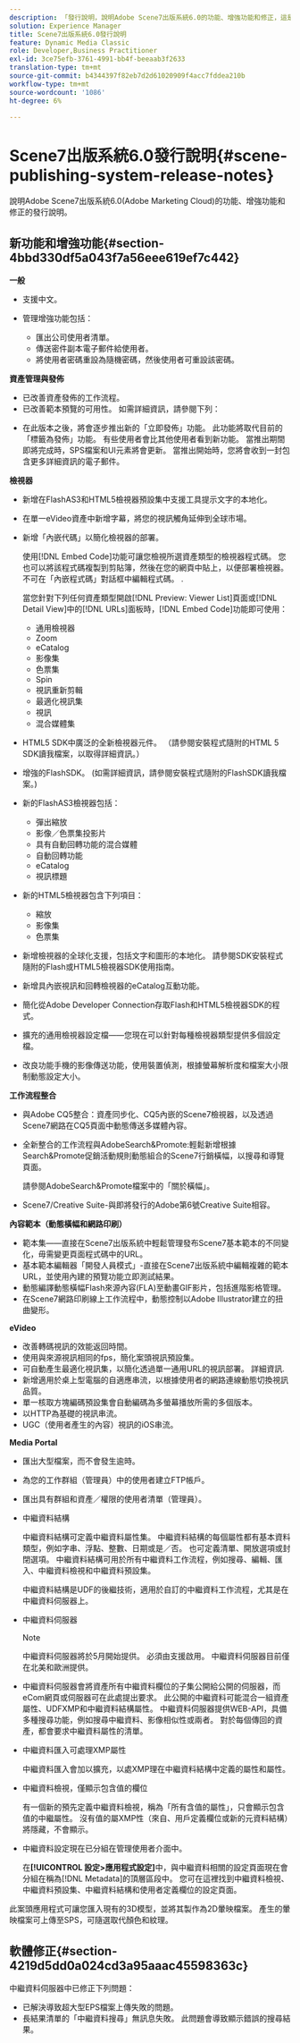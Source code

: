 ```yaml
---
description: 「發行說明，說明Adobe Scene7出版系統6.0的功能、增強功能和修正，這是Adobe Marketing CloudAdobe Experience Manager解決方案的一部分。」
solution: Experience Manager
title: Scene7出版系統6.0發行說明
feature: Dynamic Media Classic
role: Developer,Business Practitioner
exl-id: 3ce75efb-3761-4991-bb4f-beeaab3f2633
translation-type: tm+mt
source-git-commit: b4344397f82eb7d2d61020909f4acc7fddea210b
workflow-type: tm+mt
source-wordcount: '1086'
ht-degree: 6%

---
```


# Scene7出版系統6.0發行說明{#scene-publishing-system-release-notes}

說明Adobe Scene7出版系統6.0(Adobe Marketing Cloud)的功能、增強功能和修正的發行說明。

## 新功能和增強功能{#section-4bbd330df5a043f7a56eee619ef7c442}

**一般**

* 支援中文。
* 管理增強功能包括：

   * 匯出公司使用者清單。
   * 傳送密件副本電子郵件給使用者。
   * 將使用者密碼重設為隨機密碼，然後使用者可重設該密碼。

<!--       [More information](http://help.adobe.com/en_US/scene7/using/WS662101DF-D697-47a7-A7D8-B52FD8E94438.html). -->

**資產管理與發佈**

* 已改善資產發佈的工作流程。<!-- [More information](http://help.adobe.com/en_US/scene7/using/WS3673AD39-098B-4f08-8A24-CA51261B7366.html). -->
* 已改善範本預覽的可用性。 如需詳細資訊，請參閱下列：

<!--   [Configuring default viewers](http://help.adobe.com/en_US/scene7/using/WS98ca2e6790647c06-76b2d0e0135685cd4a8-8000.html)

  [Previewing an asset based on viewer platform type](http://help.adobe.com/en_US/scene7/using/WS98ca2e6790647c06-2ce305113564963202-7fff.html)

  [Previewing an image asset based on its image preset](http://help.adobe.com/en_US/scene7/using/WS98ca2e6790647c06-2ce305113564963202-7ffe.html) -->

* 在此版本之後，將會逐步推出新的「立即發佈」功能。 此功能將取代目前的「標籤為發佈」功能。 有些使用者會比其他使用者看到新功能。 當推出期間即將完成時，SPS檔案和UI元素將會更新。 當推出開始時，您將會收到一封包含更多詳細資訊的電子郵件。

**檢視器**

* 新增在FlashAS3和HTML5檢視器預設集中支援工具提示文字的本地化。
* 在單一eVideo資產中新增字幕，將您的視訊觸角延伸到全球市場。
* 新增「內嵌代碼」以簡化檢視器的部署。

   使用[!DNL Embed Code]功能可讓您檢視所選資產類型的檢視器程式碼。 您也可以將該程式碼複製到剪貼簿，然後在您的網頁中貼上，以便部署檢視器。不可在「內嵌程式碼」對話框中編輯程式碼。 .

   當您針對下列任何資產類型開啟[!DNL Preview: Viewer List]頁面或[!DNL Detail View]中的[!DNL URLs]面板時，[!DNL Embed Code]功能即可使用：

   * 通用檢視器
   * Zoom
   * eCatalog
   * 影像集
   * 色票集
   * Spin
   * 視訊重新剪輯
   * 最適化視訊集
   * 視訊
   * 混合媒體集

<!--   [More information](http://help.adobe.com/en_US/scene7/using/WS98ca2e6790647c06-2ce305113564963202-7fff.html) -->

* HTML5 SDK中廣泛的全新檢視器元件。 （請參閱安裝程式隨附的HTML 5 SDK讀我檔案，以取得詳細資訊。）
* 增強的FlashSDK。 (如需詳細資訊，請參閱安裝程式隨附的FlashSDK讀我檔案。)
* 新的FlashAS3檢視器包括：

   * 彈出縮放
   * 影像／色票集投影片
   * 具有自動回轉功能的混合媒體
   * 自動回轉功能
   * eCatalog
   * 視訊標題

* 新的HTML5檢視器包含下列項目：

   * 縮放
   * 影像集
   * 色票集

* 新增檢視器的全球化支援，包括文字和圖形的本地化。 請參閱SDK安裝程式隨附的Flash或HTML5檢視器SDK使用指南。
* 新增具內嵌視訊和回轉檢視器的eCatalog互動功能。
* 簡化從Adobe Developer Connection存取Flash和HTML5檢視器SDK的程式。<!-- [More information](http://help.adobe.com/en_US/scene7/using/WSd4272150f67705c11b002eec12fcba4dee6-8000.html). -->
* 擴充的通用檢視器設定檔——您現在可以針對每種檢視器類型提供多個設定檔。<!-- [More information](http://help.adobe.com/en_US/scene7/using/WS1c46793299cf21d73076df86131b02b67e8-8000.html). -->
* 改良功能手機的影像傳送功能，使用裝置偵測，根據螢幕解析度和檔案大小限制動態設定大小。<!-- [More information](http://help.adobe.com/en_US/scene7/using/WS1c46793299cf21d7-6ad692c9131d90d137a-8000.html). -->

**工作流程整合**

* 與Adobe CQ5整合：資產同步化、CQ5內嵌的Scene7檢視器，以及透過Scene7網路在CQ5頁面中動態傳送多媒體內容。
* 全新整合的工作流程與AdobeSearch&amp;Promote:輕鬆新增根據Search&amp;Promote促銷活動規則動態組合的Scene7行銷橫幅，以搜尋和導覽頁面。

   請參閱AdobeSearch&amp;Promote檔案中的「關於橫幅」。

* Scene7/Creative Suite-與即將發行的Adobe第6號Creative Suite相容。

**內容範本（動態橫幅和網路印刷）**

* 範本集——直接在Scene7出版系統中輕鬆管理發布Scene7基本範本的不同變化，毋需變更頁面程式碼中的URL。<!-- [More information](http://help.adobe.com/en_US/scene7/using/WSd968ca97bf00cf72-5eede3a113268dc80f5-8000.html).  -->
* 基本範本編輯器「開發人員模式」-直接在Scene7出版系統中編輯複雜的範本URL，並使用內建的預覽功能立即測試結果。
* 動態編譯動態橫幅Flash來源內容(FLA)至動畫GIF影片，包括進階影格管理。<!-- [More information](http://help.adobe.com/en_US/scene7/using/WSd968ca97bf00cf72-5eedd3a113268dc80f4-8000.html).  -->
* 在Scene7網路印刷線上工作流程中，動態控制以Adobe Illustrator建立的扭曲變形。<!-- [More information](http://help.adobe.com/en_US/scene7/using/WSef8d5860223939e2-d19776312a7267a200-8000.html#WSd968ca97bf00cf72-5eedd3a113268dc80f5-8000). -->

**eVideo**

* 改善轉碼視訊的效能返回時間。
* 使用與來源視訊相同的fps，簡化案頭視訊預設集。<!-- [More information](http://help.adobe.com/en_US/scene7/using/WSE86ACF2B-BD50-4c48-A1D7-9CD4405B62D0.html#WS1c46793299cf21d7-39fae9c1131ba8968f7-7fff).  -->
* 可自動產生最適化視訊集，以簡化透過單一通用URL的視訊部署。 詳細資訊. <!-- [More information](http://help.adobe.com/en_US/scene7/using/WS1c46793299cf21d7-6ad692c9131d90d137a-8000.html).  -->
* 新增適用於桌上型電腦的自適應串流，以根據使用者的網路連線動態切換視訊品質。<!-- [More information](http://help.adobe.com/en_US/scene7/using/WS1c46793299cf21d7-6ad692c9131d90d137a-8000.html).  -->
* 單一核取方塊編碼預設集會自動編碼為多螢幕播放所需的多個版本。<!-- [More information](http://help.adobe.com/en_US/scene7/using/WS1c46793299cf21d7-5abae30d131ddfed85f-8000.html).  -->
* 以HTTP為基礎的視訊串流。<!-- [More information](http://help.adobe.com/en_US/scene7/using/WS98ca2e6790647c0632156edd1369e58559f-8000.html).  -->
* UGC（使用者產生的內容）視訊的iOS串流。<!-- [More information](http://help.adobe.com/en_US/scene7/using/WSe8b0455615e2dc47-2df907a712f31201b35-8000.html). -->

**Media Portal**

* 匯出大型檔案，而不會發生逾時。
* 為您的工作群組（管理員）中的使用者建立FTP帳戶。
* 匯出具有群組和資產／權限的使用者清單（管理員）。

* 中繼資料結構

   中繼資料結構可定義中繼資料屬性集。 中繼資料結構的每個屬性都有基本資料類型，例如字串、浮點、整數、日期或是／否。 也可定義清單、開放選項或封閉選項。 中繼資料結構可用於所有中繼資料工作流程，例如搜尋、編輯、匯入、中繼資料檢視和中繼資料預設集。<!-- [More information](http://help.adobe.com/en_US/scene7/using/WS259993e42159a215-1c6a66df1265272619e-7fec.html#WSd968ca97bf03cf72-5e3dd3a113268dc80f5-8000). -->

   中繼資料結構是UDF的後繼技術，適用於自訂的中繼資料工作流程，尤其是在中繼資料伺服器上。

* 中繼資料伺服器

   >[!NOTE]
   >
   >中繼資料伺服器將於5月開始提供。 必須由支援啟用。 中繼資料伺服器目前僅在北美和歐洲提供。

* 中繼資料伺服器會將資產所有中繼資料欄位的子集公開給公開的伺服器，而eCom網頁或伺服器可在此處提出要求。 此公開的中繼資料可能混合一組資產屬性、UDFXMP和中繼資料結構屬性。 中繼資料伺服器提供WEB-API，具備多種搜尋功能，例如搜尋中繼資料、影像相似性或兩者。 對於每個傳回的資產，都會要求中繼資料屬性的清單。<!-- [More information](http://help.adobe.com/en_US/scene7/using/WS1ffbb36e209a6fc9-44279087131d3ad5622-8000.html). -->
* 中繼資料匯入可處理XMP屬性

   中繼資料匯入會加以擴充，以處XMP理在中繼資料結構中定義的屬性和屬性。
* 中繼資料檢視，僅顯示包含值的欄位

   有一個新的預先定義中繼資料檢視，稱為「所有含值的屬性」，只會顯示包含值的中繼屬性。 沒有值的屬XMP性（來自、用戶定義欄位或新的元資料結構）將隱藏，不會顯示。
* 中繼資料設定現在已分組在管理使用者介面中。

   在&#x200B;**[!UICONTROL 設定>應用程式設定]**&#x200B;中，與中繼資料相關的設定頁面現在會分組在稱為[!DNL Metadata]的頂層區段中。 您可在這裡找到中繼資料檢視、中繼資料預設集、中繼資料結構和使用者定義欄位的設定頁面。

此案頭應用程式可讓您匯入現有的3D模型，並將其製作為2D暈映檔案。 產生的暈映檔案可上傳至SPS，可隨選取代顏色和紋理。

## 軟體修正{#section-4219d5dd0a024cd3a95aaac45598363c}

中繼資料伺服器中已修正下列問題：

* 已解決導致超大型EPS檔案上傳失敗的問題。
* 長結果清單的「中繼資料搜尋」無訊息失敗。 此問題會導致顯示錯誤的搜尋結果。
